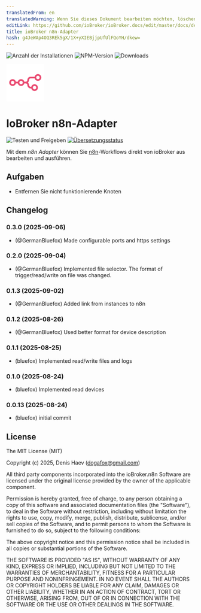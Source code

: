 ```yaml
---
translatedFrom: en
translatedWarning: Wenn Sie dieses Dokument bearbeiten möchten, löschen Sie bitte das Feld "translationsFrom". Andernfalls wird dieses Dokument automatisch erneut übersetzt
editLink: https://github.com/ioBroker/ioBroker.docs/edit/master/docs/de/adapterref/iobroker.n8n/README.md
title: ioBroker n8n-Adapter
hash: g4JeWAp4OQ3REk5gX/1X+yXIEBjjpUfUlFQoYH/dkew=
---
```

![Anzahl der Installationen](http://iobroker.live/badges/n8n-stable.svg)
![NPM-Version](http://img.shields.io/npm/v/iobroker.n8n.svg)
![Downloads](https://img.shields.io/npm/dm/iobroker.n8n.svg)

<img src="admin/n8n.svg" width="100" height="100" />

# IoBroker n8n-Adapter
![Testen und Freigeben](https://github.com/ioBroker/ioBroker.n8n/workflows/Test%20and%20Release/badge.svg) [![Übersetzungsstatus](https://weblate.iobroker.net/widgets/adapters/-/n8n/svg-badge.svg)](https://weblate.iobroker.net/engage/adapters/?utm_source=widget)

Mit dem _n8n Adapter_ können Sie [n8n](https://n8n.io/)-Workflows direkt von ioBroker aus bearbeiten und ausführen.

## Aufgaben
- Entfernen Sie nicht funktionierende Knoten

<!-- Platzhalter für die nächste Version (am Anfang der Zeile):

### **IN ARBEIT** -->

## Changelog
### 0.3.0 (2025-09-06)
* (@GermanBluefox) Made configurable ports and https settings

### 0.2.0 (2025-09-04)
* (@GermanBluefox) Implemented file selector. The format of trigger/read/write on file was changed.

### 0.1.3 (2025-09-02)
* (@GermanBluefox) Added link from instances to n8n

### 0.1.2 (2025-08-26)
* (@GermanBluefox) Used better format for device description

### 0.1.1 (2025-08-25)
* (bluefox) Implemented read/write files and logs

### 0.1.0 (2025-08-24)
* (bluefox) Implemented read devices

### 0.0.13 (2025-08-24)
* (bluefox) initial commit

## License
The MIT License (MIT)

Copyright (c) 2025, Denis Haev (dogafox@gmail.com)

All third party components incorporated into the ioBroker.n8n Software are licensed under the original license
provided by the owner of the applicable component.

Permission is hereby granted, free of charge, to any person obtaining a copy
of this software and associated documentation files (the "Software"), to deal
in the Software without restriction, including without limitation the rights
to use, copy, modify, merge, publish, distribute, sublicense, and/or sell
copies of the Software, and to permit persons to whom the Software is
furnished to do so, subject to the following conditions:

The above copyright notice and this permission notice shall be included in all
copies or substantial portions of the Software.

THE SOFTWARE IS PROVIDED "AS IS", WITHOUT WARRANTY OF ANY KIND, EXPRESS OR
IMPLIED, INCLUDING BUT NOT LIMITED TO THE WARRANTIES OF MERCHANTABILITY,
FITNESS FOR A PARTICULAR PURPOSE AND NONINFRINGEMENT. IN NO EVENT SHALL THE
AUTHORS OR COPYRIGHT HOLDERS BE LIABLE FOR ANY CLAIM, DAMAGES OR OTHER
LIABILITY, WHETHER IN AN ACTION OF CONTRACT, TORT OR OTHERWISE, ARISING FROM,
OUT OF OR IN CONNECTION WITH THE SOFTWARE OR THE USE OR OTHER DEALINGS IN THE
SOFTWARE.